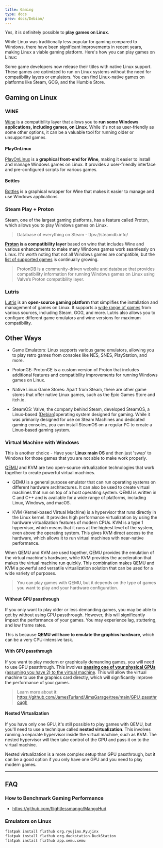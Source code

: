 ```yaml
---
title: Gaming
type: docs
prev: docs/Debian/
---
```


Yes, it is definitely possible to **play games on Linux**.

While Linux was traditionally less popular for gaming compared to Windows, there have been significant improvements in recent years, making Linux a viable gaming platform. Here's how you can play games on Linux:

Some game developers now release their titles with native Linux support. These games are optimized to run on Linux systems without the need for compatibility layers or emulators. You can find Linux-native games on platforms like Steam, GOG, and the Humble Store.

## Gaming on Linux

### WINE

[Wine](https://www.winehq.org/) is a compatibility layer that allows you to **run some Windows applications, including games, on Linux**. While it's not as user-friendly as some other options, it can be a valuable tool for running older or unsupported games.

#### PlayOnLinux

[PlayOnLinux](https://www.playonlinux.com/en/supported_apps-1-0.html) is a **graphical front-end for Wine**, making it easier to install and manage Windows games on Linux. It provides a user-friendly interface and pre-configured scripts for various games.

#### Bottles

[Bottles](https://flathub.org/apps/com.usebottles.bottles) is a graphical wrapper for Wine that makes it easier to manage and use Windows applications.

### Steam Play + Proton

Steam, one of the largest gaming platforms, has a feature called Proton, which allows you to play Windows games on Linux.

> Database of everything on Steam - ttps://steamdb.info/

**[Proton](https://github.com/ValveSoftware/Proton) is a compatibility layer** based on wine that includes Wine and various enhancements to make many Windows games work seamlessly on Linux. It's worth noting that not all Windows games are compatible, but the [list of supported games](https://www.protondb.com/explore) is continually growing.

> ProtonDB is a community-driven website and database that provides compatibility information for running Windows games on Linux using Valve’s Proton compatibility layer.

### Lutris

[Lutris](https://lutris.net/) is an **open-source gaming platform** that simplifies the installation and management of games on Linux. It supports a [wide range of games](https://lutris.net/games) from various sources, including Steam, GOG, and more. Lutris also allows you to configure different game emulators and wine versions for maximum compatibility.


## Other Ways

* Game Emulators: Linux supports various game emulators, allowing you to play retro games from consoles like NES, SNES, PlayStation, and more.

* ProtonGE: ProtonGE is a custom version of Proton that includes additional features and compatibility improvements for running Windows games on Linux.

* Native Linux Game Stores: Apart from Steam, there are other game stores that offer native Linux games, such as the Epic Games Store and itch.io.

* SteamOS: Valve, the company behind Steam, developed SteamOS, a Linux-based ([Debian](https://jalcocert.github.io/Linux/docs/debian/))operating system designed for gaming. While it was primarily designed for use on Steam Machines and dedicated gaming consoles, you can install SteamOS on a regular PC to create a Linux-based gaming system.

### Virtual Machine with Windows

This is another choice - Have your **Linux main OS** and then just 'swap' to Windows for those games that you are not able to make work properly.

[QEMU](https://jalcocert.github.io/Linux/docs/debian/virtualization/#installing-qemu-kvm) and KVM are two open-source virtualization technologies that work together to create powerful virtual machines.

* QEMU is a general purpose emulator that can run operating systems on different hardware architectures. It can also be used to create virtual machines that run on top of a host operating system. QEMU is written in C and C++ and is available for a wide range of platforms, including Linux, Windows, and macOS.

* KVM (Kernel-based Virtual Machine) is a hypervisor that runs directly in the Linux kernel. It provides high performance virtualization by using the hardware virtualization features of modern CPUs. KVM is a type 1 hypervisor, which means that it runs at the highest level of the system, even above the operating system. This gives KVM direct access to the hardware, which allows it to run virtual machines with near-native performance.

When QEMU and KVM are used together, QEMU provides the emulation of the virtual machine's hardware, while KVM provides the acceleration that makes the virtual machine run quickly. This combination makes QEMU and KVM a powerful and versatile virtualization solution that can be used for a wide variety of purposes.

> You can play games with QEMU, but it depends on the type of games you want to play and your hardware configuration.

#### Without GPU passthrough

If you only want to play older or less demanding games, you may be able to get by without using GPU passthrough. However, this will significantly impact the performance of your games. You may experience lag, stuttering, and low frame rates.

This is because **QEMU will have to emulate the graphics hardware**, which can be a very CPU-intensive task.

#### With GPU passthrough

If you want to play modern or graphically demanding games, you will need to use GPU passthrough. This involves [**passing one of your physical GPUs** (assuming you have 2) to the virtual machine](https://jalcocert.github.io/Linux/docs/debian/virtualization/#how-to-do-gpu-passthrough). This will allow the virtual machine to use the graphics card directly, which will significantly improve the performance of your games.

> Learn more about it: <https://github.com/JamesTurland/JimsGarage/tree/main/GPU_passthrough>

#### Nested Virtualization

If you have only one GPU, it's still possible to play games with QEMU, but you'll need to use a technique called **nested virtualization**. This involves running a separate hypervisor inside the virtual machine, such as KVM. The nested hypervisor will then take control of the GPU and pass it on to the virtual machine.

Nested virtualization is a more complex setup than GPU passthrough, but it can be a good option if you only have one GPU and you need to play modern games.

---

## FAQ

### How to Benchmark Gaming Performance

* https://github.com/flightlessmango/MangoHud


### Emulators on Linux

```sh
flatpak install flathub org.ryujinx.Ryujinx
flatpak install flathub org.duckstation.DuckStation
flatpak install flathub app.xemu.xemu
```